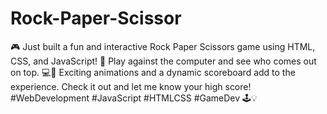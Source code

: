 # Rock-Paper-Scissor
🎮 Just built a fun and interactive Rock Paper Scissors game using HTML, CSS, and JavaScript! 🚀 Play against the computer and see who comes out on top. 💻🤖 Exciting animations and a dynamic scoreboard add to the experience. Check it out and let me know your high score! #WebDevelopment #JavaScript #HTMLCSS #GameDev 🕹️💡

